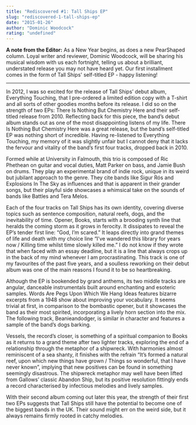 ```yaml
---
title: "Rediscovered #1: Tall Ships EP"
slug: "rediscovered-1-tall-ships-ep"
date: "2015-01-26"
author: "Dominic Woodcock"
rating: "undefined"
---
```


**A note from the Editor:** As a New Year begins, as does a new PearShaped column. Loyal writer and reviewer, Dominic Woodcock, will be sharing his musical wisdom with us each fortnight, telling us about a brilliant, understated release you may not have heard yet. Our first installment comes in the form of Tall Ships' self-titled EP - happy listening!

* * *

In 2012, I was so excited for the release of Tall Ships’ debut album, Everything Touching, that I pre-ordered a limited edition copy with a T-shirt and all sorts of other goodies months before its release. I did so on the strength of two EPs: There Is Nothing But Chemistry Here and their self-titled release from 2010. Reflecting back for this piece, the band’s debut album stands out as one of the most disappointing listens of my life. There Is Nothing But Chemistry Here was a great release, but the band’s self-titled EP was nothing short of incredible. Having re-listened to Everything Touching, my memory of it was slightly unfair but I cannot deny that it lacks the fervour and vitality of the band’s first four tracks, dropped back in 2010.

Formed while at University in Falmouth, this trio is composed of Ric Phethean on guitar and vocal duties, Matt Parker on bass, and Jamie Bush on drums. They play an experimental brand of indie rock, unique in its weird but jubilant approach to the genre. They cite bands like Sigur Rós and Explosions In The Sky as influences and that is apparent in their grander songs, but their playful side showcases a whimsical take on the sounds of bands like Battles and Tera Melos.

Each of the four tracks on Tall Ships has its own identity, covering diverse topics such as sentence composition, natural reefs, dogs, and the inevitability of time. Opener, Books, starts with a brooding synth line that heralds the coming storm as it grows in ferocity. It dissipates to reveal the EP’s tender first line: “God, I’m scared.” It leaps directly into grand themes of life and death with my choice line “I’ve wandered this library for years now / Killing time whilst time slowly killed me.” I do not know if they wrote that when faced with an essay deadline, but it is a line that always crops up in the back of my mind whenever I am procrastinating. This track is one of my favourites of the past five years, and a soulless reworking on their debut album was one of the main reasons I found it to be so heartbreaking.

Although the EP is bookended by grand anthems, its two middle tracks are angular, danceable instrumentals built around enchanting and esoteric samples. Words Are Pegs Upon Which We Hang Ideas features bizarre excerpts from a 1948 show about improving your vocabulary. It seems trivial at first, in comparison to the bombastic opener, but it showcases the band as their most spirited, incorporating a lively horn section into the mix. The following track, Beanieandodger, is similar in character and features a sample of the band’s dogs barking.

Vessels, the record’s closer, is something of a spiritual companion to Books as it returns to a grand theme after two lighter tracks, exploring the end of a relationship through the metaphor of a shipwreck. With harmonies almost reminiscent of a sea shanty, it finishes with the refrain “It’s formed a natural reef, upon which new things have grown / Things so wonderful, that I have never known”, implying that new positives can be found in something seemingly disastrous. The shipwreck metaphor may well have been lifted from Gallows’ classic Abandon Ship, but its positive resolution fittingly ends a record characterised by infectious melodies and lively samples.

With their second album coming out later this year, the strength of their first two EPs suggests that Tall Ships still have the potential to become one of the biggest bands in the UK. Their sound might err on the weird side, but it always remains firmly rooted in catchy melodies.
